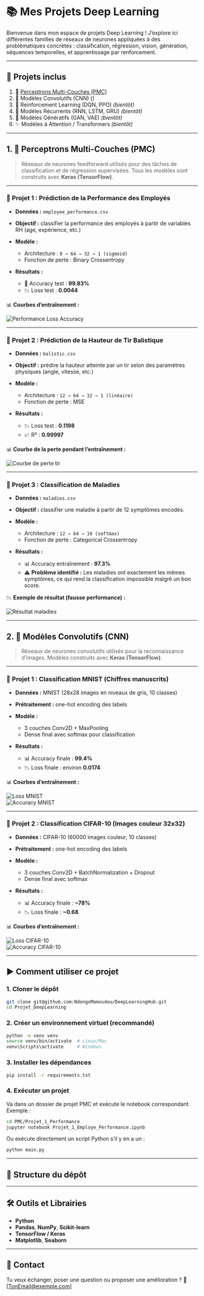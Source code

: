 ﻿# 📚 Mes Projets Deep Learning

Bienvenue dans mon espace de projets Deep Learning !
J’explore ici différentes familles de réseaux de neurones appliquées à des problématiques concrètes : classification, régression, vision, génération, séquences temporelles, et apprentissage par renforcement.

---

## 🚀 Projets inclus

1. 🔵 [Perceptrons Multi-Couches (PMC)](#1--perceptrons-multi-couches-pmc)
2. 🧠 Modèles Convolutifs (CNN) *()*
3. 🎯 Reinforcement Learning (DQN, PPO) *(bientôt)*
4. 🔁 Modèles Récurrents (RNN, LSTM, GRU) *(bientôt)*
5. 🎨 Modèles Génératifs (GAN, VAE) *(bientôt)*
6. ✨ Modèles à Attention / Transformers *(bientôt)*

---

## 1. 🔵 Perceptrons Multi-Couches (PMC)

> Réseaux de neurones feedforward utilisés pour des tâches de classification et de régression supervisées. Tous les modèles sont construits avec **Keras (TensorFlow)**.

---

### 📁 Projet 1 : Prédiction de la Performance des Employés

* **Données :** `employee_performance.csv`
* **Objectif :** classifier la performance des employés à partir de variables RH (age, expérience, etc.)
* **Modèle :**

  * Architecture : `8 → 64 → 32 → 1 (sigmoid)`
  * Fonction de perte : Binary Crossentropy
* **Résultats :**

  * 🌟 Accuracy test : **99.83%**
  * 📉 Loss test : **0.0044**

📊 **Courbes d’entraînement :**

![Performance Loss Accuracy](images/performance_loss_accuracy.png)

---

### 📁 Projet 2 : Prédiction de la Hauteur de Tir Balistique

* **Données :** `balistic.csv`
* **Objectif :** prédire la hauteur atteinte par un tir selon des paramètres physiques (angle, vitesse, etc.)
* **Modèle :**

  * Architecture : `12 → 64 → 32 → 1 (linéaire)`
  * Fonction de perte : MSE
* **Résultats :**

  * 📉 Loss test : **0.1198**
  * 📈 R² : **0.99997**

📊 **Courbe de la perte pendant l’entraînement :**

![Courbe de perte tir](images/balistique_loss.png)

---

### 📁 Projet 3 : Classification de Maladies

* **Données :** `maladies.csv`
* **Objectif :** classifier une maladie à partir de 12 symptômes encodés.
* **Modèle :**

  * Architecture : `12 → 64 → 10 (softmax)`
  * Fonction de perte : Categorical Crossentropy
* **Résultats :**

  * 📊 Accuracy entraînement : **97.3%**
  * ⚠️ **Problème identifié :**
    Les maladies ont exactement les mêmes symptômes, ce qui rend la classification impossible malgré un bon score.

📉 **Exemple de résultat (fausse performance) :**

![Résultat maladies](images/maladies_result.png)



---


## 2. 🧠 Modèles Convolutifs (CNN)

> Réseaux de neurones convolutifs utilisés pour la reconnaissance d’images. Modèles construits avec **Keras (TensorFlow)**.

---

### 📁 Projet 1 : Classification MNIST (Chiffres manuscrits)

* **Données :** MNIST (28x28 images en niveaux de gris, 10 classes)
* **Prétraitement :** one-hot encoding des labels
* **Modèle :**

  * 3 couches Conv2D + MaxPooling
  * Dense final avec softmax pour classification
* **Résultats :**

  * 📊 Accuracy finale : **99.4%**
  * 📉 Loss finale : environ **0.0174**

📊 **Courbes d’entraînement :**

![Loss MNIST](images/mnist_loss.png)  
![Accuracy MNIST](images/mnist_accuracy.png)

---

### 📁 Projet 2 : Classification CIFAR-10 (Images couleur 32x32)

* **Données :** CIFAR-10 (60000 images couleur, 10 classes)
* **Prétraitement :** one-hot encoding des labels
* **Modèle :**

  * 3 couches Conv2D + BatchNormalization + Dropout
  * Dense final avec softmax
* **Résultats :**

  * 📊 Accuracy finale : **~78%**
  * 📉 Loss finale : **~0.68**

📊 **Courbes d’entraînement :**

![Loss CIFAR-10](images/cifar10_loss.png)  
![Accuracy CIFAR-10](images/cifar10_accuracy.png)
















---

## ▶️ Comment utiliser ce projet

### 1. **Cloner le dépôt**

```bash
git clone git@github.com:NdongoMamoudou/DeepLearningHub.git
cd Projet_DeepLearning
```

### 2. **Créer un environnement virtuel (recommandé)**

```bash
python -m venv venv
source venv/bin/activate  # Linux/Mac
venv\Scripts\activate     # Windows
```

### 3. **Installer les dépendances**

```bash
pip install -r requirements.txt
```


### 4. **Exécuter un projet**

Va dans un dossier de projet PMC et exécute le notebook correspondant. Exemple :

```bash
cd PMC/Projet_1_Performance
jupyter notebook Projet_1_Employe_Performance.ipynb
```

Ou exécute directement un script Python s’il y en a un :

```bash
python main.py
```

---

## 📆 Structure du dépôt




---

## 🛠️ Outils et Librairies

* **Python**
* **Pandas**, **NumPy**, **Scikit-learn**
* **TensorFlow / Keras**
* **Matplotlib**, **Seaborn** 

---

## 📌 Contact

Tu veux échanger, poser une question ou proposer une amélioration ?
📧 \[[TonEmail@exemple.com](mamoudoundongo78@gmail.com)]

